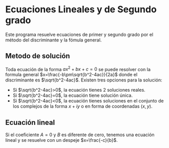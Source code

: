 # Ecuaciones Lineales y de Segundo grado
Este programa resuelve ecuaciones de primer y segundo grado por el método del discriminante y la fómula general.
## Metodo de solución
Toda ecuación de la forma $ax^2+bx+c=0$ se puede resolver con la formula general $x=\frac{-b\pm\sqrt{b^2-4ac}}{2a}$ donde el discriminante es $\sqrt{b^2-4ac}$.
Existen tres opciones para la solución:
* Si $\sqrt{b^2-4ac}>0$, la ecuación tienes 2 soluciones reales.
* Si $\sqrt{b^2-4ac}=0$, la ecuación tiene solución única.
* Si $\sqrt{b^2-4ac}<0$, la ecuación tienes soluciones en el conjunto de los complejos de la forma $x+iy$ o en forma de coordenadas $(x,y)$.
## Ecuación lineal
Si el coeficiente $A=0$ y $B$ es diferente de cero, tenemos una ecuación lineal y se resuelve con un despeje $x=\frac{-c}{b}$.
